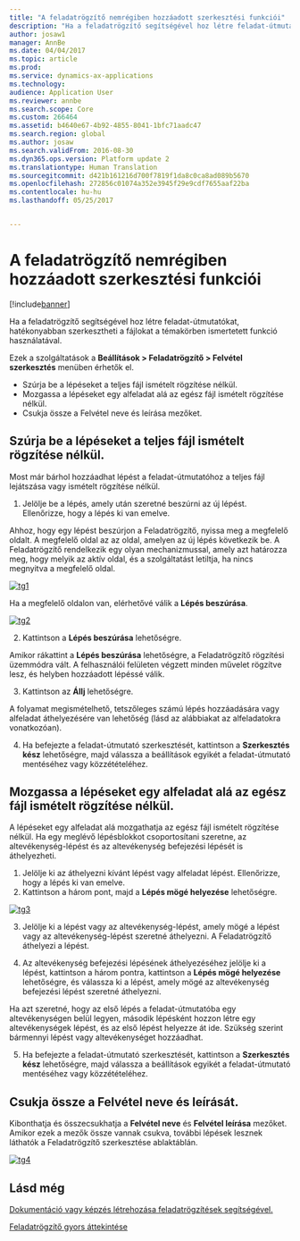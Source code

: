 ```yaml
---
title: "A feladatrögzítő nemrégiben hozzáadott szerkesztési funkciói"
description: "Ha a feladatrögzítő segítségével hoz létre feladat-útmutatókat, hatékonyabban szerkesztheti a fájlokat a témakörben ismertetett funkció használatával."
author: josaw1
manager: AnnBe
ms.date: 04/04/2017
ms.topic: article
ms.prod: 
ms.service: dynamics-ax-applications
ms.technology: 
audience: Application User
ms.reviewer: annbe
ms.search.scope: Core
ms.custom: 266464
ms.assetid: b4640e67-4b92-4855-8041-1bfc71aadc47
ms.search.region: global
ms.author: josaw
ms.search.validFrom: 2016-08-30
ms.dyn365.ops.version: Platform update 2
ms.translationtype: Human Translation
ms.sourcegitcommit: d421b161216d700f7819f1da8c0ca8ad089b5670
ms.openlocfilehash: 272856c01074a352e3945f29e9cdf7655aaf22ba
ms.contentlocale: hu-hu
ms.lasthandoff: 05/25/2017


---
```


# <a name="recently-added-editing-features-in-task-recorder"></a>A feladatrögzítő nemrégiben hozzáadott szerkesztési funkciói

[!include[banner](../includes/banner.md)]


Ha a feladatrögzítő segítségével hoz létre feladat-útmutatókat, hatékonyabban szerkesztheti a fájlokat a témakörben ismertetett funkció használatával.

Ezek a szolgáltatások a **Beállítások &gt; Feladatrögzítő &gt; Felvétel szerkesztés** menüben érhetők el.

-   Szúrja be a lépéseket a teljes fájl ismételt rögzítése nélkül.
-   Mozgassa a lépéseket egy alfeladat alá az egész fájl ismételt rögzítése nélkül.
-   Csukja össze a Felvétel neve és leírása mezőket.

## <a name="insert-steps-without-rerecording-the-entire-file"></a>Szúrja be a lépéseket a teljes fájl ismételt rögzítése nélkül.
Most már bárhol hozzáadhat lépést a feladat-útmutatóhoz a teljes fájl lejátszása vagy ismételt rögzítése nélkül.

1.  Jelölje be a lépés, amely után szeretné beszúrni az új lépést. Ellenőrizze, hogy a lépés ki van emelve.

Ahhoz, hogy egy lépést beszúrjon a Feladatrögzítő, nyissa meg a megfelelő oldalt. A megfelelő oldal az az oldal, amelyen az új lépés következik be. A Feladatrögzítő rendelkezik egy olyan mechanizmussal, amely azt határozza meg, hogy melyik az aktív oldal, és a szolgáltatást letiltja, ha nincs megnyitva a megfelelő oldal. 

[![tg1](./media/tg1.png)](./media/tg1.png) 


Ha a megfelelő oldalon van, elérhetővé válik a **Lépés beszúrása**.

[![tg2](./media/tg2-231x300.png)](./media/tg2.png)

2. Kattintson a **Lépés beszúrása** lehetőségre.

Amikor rákattint a **Lépés beszúrása** lehetőségre, a Feladatrögzítő rögzítési üzemmódra vált. A felhasználói felületen végzett minden művelet rögzítve lesz, és helyben hozzáadott lépéssé válik.

3. Kattintson az **Állj** lehetőségre.

A folyamat megismételhető, tetszőleges számú lépés hozzáadására vagy alfeladat áthelyezésére van lehetőség (lásd az alábbiakat az alfeladatokra vonatkozóan).

4. Ha befejezte a feladat-útmutató szerkesztését, kattintson a **Szerkesztés kész** lehetőségre, majd válassza a beállítások egyikét a feladat-útmutató mentéséhez vagy közzétételéhez.

## <a name="move-steps-under-a-subtask-without-rerecording-the-entire-file"></a>Mozgassa a lépéseket egy alfeladat alá az egész fájl ismételt rögzítése nélkül.
A lépéseket egy alfeladat alá mozgathatja az egész fájl ismételt rögzítése nélkül. Ha egy meglévő lépésblokkot csoportosítani szeretne, az altevékenység-lépést és az altevékenység befejezési lépését is áthelyezheti.

1.  Jelölje ki az áthelyezni kívánt lépést vagy alfeladat lépést. Ellenőrizze, hogy a lépés ki van emelve.
2.  Kattintson a három pont, majd a **Lépés mögé helyezése** lehetőségre.

[![tg3](./media/tg3.png)](./media/tg3.png)

3. Jelölje ki a lépést vagy az altevékenység-lépést, amely mögé a lépést vagy az altevékenység-lépést szeretné áthelyezni. A Feladatrögzítő áthelyezi a lépést.

4. Az altevékenység befejezési lépésének áthelyezéséhez jelölje ki a lépést, kattintson a három pontra, kattintson a **Lépés mögé helyezése** lehetőségre, és válassza ki a lépést, amely mögé az altevékenység befejezési lépést szeretné áthelyezni.

Ha azt szeretné, hogy az első lépés a feladat-útmutatóba egy altevékenységen belül legyen, második lépésként hozzon létre egy altevékenységek lépést, és az első lépést helyezze át ide. Szükség szerint bármennyi lépést vagy altevékenységet hozzáadhat.

5. Ha befejezte a feladat-útmutató szerkesztését, kattintson a **Szerkesztés kész** lehetőségre, majd válassza a beállítások egyikét a feladat-útmutató mentéséhez vagy közzétételéhez.

## <a name="collapse-recording-name-and-description"></a>Csukja össze a Felvétel neve és leírását.
Kibonthatja és összecsukhatja a **Felvétel neve** és **Felvétel leírása** mezőket. Amikor ezek a mezők össze vannak csukva, további lépések lesznek láthatók a Feladatrögzítő szerkesztése ablaktáblán. 

[![tg4](./media/tg4-300x252.png)](./media/tg4.png)  

<a name="see-also"></a>Lásd még
--------

[Dokumentáció vagy képzés létrehozása feladatrögzítések segítségével.](/dynamics365/operations/dev-itpro/user-interface/task-recorder)

[Feladatrögzítő gyors áttekintése](/dynamics365/operations/dev-itpro/user-interface/task-recorder-quick-reference)




